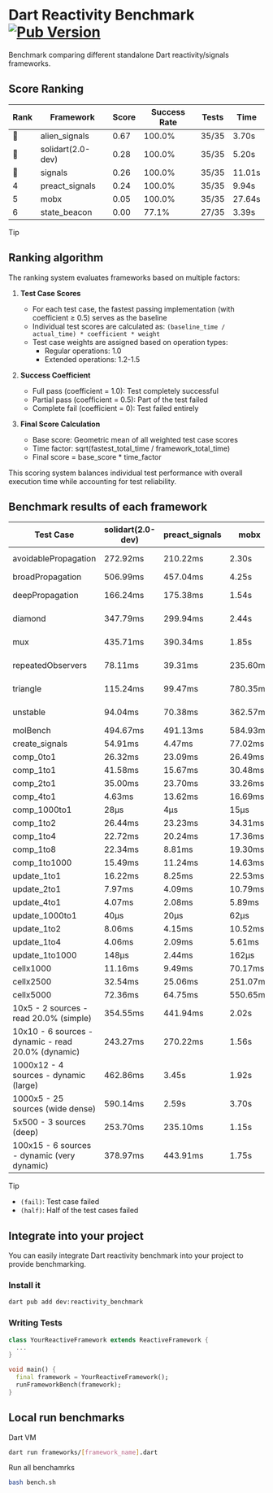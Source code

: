 # Dart Reactivity Benchmark [![Pub Version](https://img.shields.io/pub/v/reactivity_benchmark)](https://pub.dev/packages/reactivity_benchmark)

Benchmark comparing different standalone Dart reactivity/signals frameworks.

## Score Ranking

<!-- ranking start -->
| Rank | Framework | Score | Success Rate | Tests | Time |
|------|-----------|-------|--------------|-------|------|
| 🥇 | alien_signals | 0.67 | 100.0% | 35/35 | 3.70s |
| 🥈 | solidart(2.0-dev) | 0.28 | 100.0% | 35/35 | 5.20s |
| 🥉 | signals | 0.26 | 100.0% | 35/35 | 11.01s |
| 4 | preact_signals | 0.24 | 100.0% | 35/35 | 9.94s |
| 5 | mobx | 0.05 | 100.0% | 35/35 | 27.64s |
| 6 | state_beacon | 0.00 | 77.1% | 27/35 | 3.39s |

<!-- ranking end -->

> [!TIP]
> ## Ranking algorithm
>
> The ranking system evaluates frameworks based on multiple factors:
>
> 1. **Test Case Scores**
>    - For each test case, the fastest passing implementation (with coefficient ≥ 0.5) serves as the baseline
>    - Individual test scores are calculated as: `(baseline_time / actual_time) * coefficient * weight`
>    - Test case weights are assigned based on operation types:
>      - Regular operations: 1.0
>      - Extended operations: 1.2-1.5
>
> 2. **Success Coefficient**
>    - Full pass (coefficient = 1.0): Test completely successful
>    - Partial pass (coefficient = 0.5): Part of the test failed
>    - Complete fail (coefficient = 0): Test failed entirely
>
> 3. **Final Score Calculation**
>    - Base score: Geometric mean of all weighted test case scores
>    - Time factor: sqrt(fastest_total_time / framework_total_time)
>    - Final score = base_score * time_factor
>
> This scoring system balances individual test performance with overall execution time while accounting for test reliability.

## Benchmark results of each framework

<!-- test-case start -->
| Test Case | solidart(2.0-dev) | preact_signals | mobx | alien_signals | signals | state_beacon |
|---|---|---|---|---|---|---|
| avoidablePropagation | 272.92ms | 210.22ms | 2.30s | 195.95ms | 213.66ms | 155.66ms (fail) |
| broadPropagation | 506.99ms | 457.04ms | 4.25s | 353.24ms | 451.57ms | 6.02ms (fail) |
| deepPropagation | 166.24ms | 175.38ms | 1.54s | 125.14ms | 175.72ms | 139.89ms (fail) |
| diamond | 347.79ms | 299.94ms | 2.44s | 242.09ms | 294.21ms | 184.57ms (fail) |
| mux | 435.71ms | 390.34ms | 1.85s | 370.36ms | 409.33ms | 193.14ms (fail) |
| repeatedObservers | 78.11ms | 39.31ms | 235.60ms | 46.19ms | 46.76ms | 52.85ms (fail) |
| triangle | 115.24ms | 99.47ms | 780.35ms | 87.10ms | 101.31ms | 76.90ms (fail) |
| unstable | 94.04ms | 70.38ms | 362.57ms | 62.68ms | 74.48ms | 338.68ms (fail) |
| molBench | 494.67ms | 491.13ms | 584.93ms | 488.69ms | 488.85ms | 1.17ms |
| create_signals | 54.91ms | 4.47ms | 77.02ms | 24.76ms | 25.39ms | 59.88ms |
| comp_0to1 | 26.32ms | 23.09ms | 26.49ms | 7.95ms | 11.09ms | 52.56ms |
| comp_1to1 | 41.58ms | 15.67ms | 30.48ms | 4.16ms | 26.25ms | 53.70ms |
| comp_2to1 | 35.00ms | 23.70ms | 33.26ms | 2.22ms | 8.95ms | 35.95ms |
| comp_4to1 | 4.63ms | 13.62ms | 16.69ms | 7.64ms | 1.99ms | 16.24ms |
| comp_1000to1 | 28μs | 4μs | 15μs | 3μs | 5μs | 41μs |
| comp_1to2 | 26.44ms | 23.23ms | 34.31ms | 9.73ms | 14.26ms | 45.30ms |
| comp_1to4 | 22.72ms | 20.24ms | 17.36ms | 11.79ms | 11.61ms | 43.94ms |
| comp_1to8 | 22.34ms | 8.81ms | 19.30ms | 4.79ms | 8.56ms | 43.17ms |
| comp_1to1000 | 15.49ms | 11.24ms | 14.63ms | 3.52ms | 6.20ms | 39.98ms |
| update_1to1 | 16.22ms | 8.25ms | 22.53ms | 11.29ms | 9.21ms | 5.73ms |
| update_2to1 | 7.97ms | 4.09ms | 10.79ms | 5.02ms | 4.57ms | 2.87ms |
| update_4to1 | 4.07ms | 2.08ms | 5.89ms | 2.77ms | 2.31ms | 1.46ms |
| update_1000to1 | 40μs | 20μs | 62μs | 10μs | 23μs | 14μs |
| update_1to2 | 8.06ms | 4.15ms | 10.52ms | 5.54ms | 4.91ms | 2.94ms |
| update_1to4 | 4.06ms | 2.09ms | 5.61ms | 2.43ms | 2.35ms | 1.46ms |
| update_1to1000 | 148μs | 2.44ms | 162μs | 49μs | 42μs | 381μs |
| cellx1000 | 11.16ms | 9.49ms | 70.17ms | 7.31ms | 9.55ms | 5.71ms |
| cellx2500 | 32.54ms | 25.06ms | 251.07ms | 19.84ms | 32.32ms | 27.53ms |
| cellx5000 | 72.36ms | 64.75ms | 550.65ms | 41.10ms | 60.51ms | 58.17ms |
| 10x5 - 2 sources - read 20.0% (simple) | 354.55ms | 441.94ms | 2.02s | 234.21ms | 506.94ms | 246.40ms |
| 10x10 - 6 sources - dynamic - read 20.0% (dynamic) | 243.27ms | 270.22ms | 1.56s | 180.77ms | 282.08ms | 199.68ms |
| 1000x12 - 4 sources - dynamic (large) | 462.86ms | 3.45s | 1.92s | 278.29ms | 3.74s | 334.32ms |
| 1000x5 - 25 sources (wide dense) | 590.14ms | 2.59s | 3.70s | 410.63ms | 3.28s | 503.76ms |
| 5x500 - 3 sources (deep) | 253.70ms | 235.10ms | 1.15s | 188.98ms | 230.91ms | 205.51ms |
| 100x15 - 6 sources - dynamic (very dynamic) | 378.97ms | 443.91ms | 1.75s | 261.88ms | 477.80ms | 257.60ms |

<!-- test-case end -->

> [!TIP]
> - `(fail)`: Test case failed
> - `(half)`: Half of the test cases failed

## Integrate into your project

You can easily integrate Dart reactivity benchmark into your project to provide benchmarking.

### Install it

```bash
dart pub add dev:reactivity_benchmark
```

### Writing Tests

```dart
class YourReactiveFramework extends ReactiveFramework {
  ...
}

void main() {
  final framework = YourReactiveFramework();
  runFrameworkBench(framework);
}
```

## Local run benchmarks

Dart VM
```bash
dart run frameworks/[framework_name].dart
```

Run all benchamrks
```bash
bash bench.sh
```

